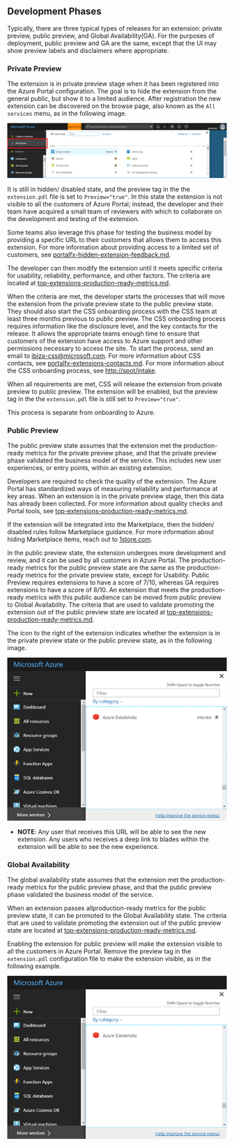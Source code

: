    
<a name="development-phases"></a>
## Development Phases

Typically, there are three typical types of releases for an extension: private preview, public preview, and Global Availability(GA).  For the purposes of deployment, public preview and GA are the same, except that the UI may show preview labels and disclaimers where appropriate.

<a name="development-phases-private-preview"></a>
### Private Preview

The extension is in private preview stage when it has been registered into the Azure Portal configuration. 
The goal is to hide the extension from the general public, but show it to a limited audience. After registration the new extension can be discovered on the browse page, also known as the `All services` menu, as in the following image.

![alt-text](../media/top-extensions-developmentPhases/browseMenu.png "Browse Menu")

It is still in hidden/ disabled state, and the preview tag in the the `extension.pdl` file is set to `Preview="true"`.  In this state the extension is not visible to all the customers of Azure Portal; instead, the developer and their team have acquired a small team of reviewers with which to collaborate on the development and testing of the extension. 

Some teams also leverage this phase for testing the business model by providing a specific URL to their customers that allows them to access this extension. For more information about providing access to a limited set of customers, see [portalfx-hidden-extension-feedback.md](portalfx-hidden-extension-feedback.md).

The developer can then modify the extension until it meets specific criteria for usability, reliability, performance, and other factors. The criteria are located at [top-extensions-production-ready-metrics.md](top-extensions-production-ready-metrics.md). 

When the criteria are met, the developer starts the processes that will move the extension from the private preview state to the public preview state. They should also start the CSS onboarding process with the CSS team at least three months previous to public preview. The CSS onboarding process requires information like the disclosure level, and the key contacts for the release. It allows the appropriate teams enough time to ensure that customers of the extension have access to Azure support and other permissions necessary to access the site.  To start the process, send an email to <a href="mailto:ibiza-css@microsoft.com?subject=Move extension from private preview to public preview&body=My team would like to continue the CSS onboarding process by moving the extension from private preview to public preview.">ibiza-css@microsoft.com</a>. For more information about CSS contacts, see [portalfx-extensions-contacts.md](portalfx-extensions-contacts.md). For more information about the CSS onboarding process, see [http://spot/intake](http://spot/intake).

When all requirements are met, CSS will release the extension from private preview to public preview. The extension will be enabled, but the preview tag in the the `extension.pdl` file is still set to `Preview="true"`.

This process is separate from onboarding to Azure.

<a name="development-phases-public-preview"></a>
### Public Preview

The public preview state assumes that the extension met the production-ready metrics for the private preview phase, and that the private preview phase validated the business model of the service. This includes new user experiences, or entry points, within an existing extension.

Developers are required to check the quality of the  extension. The Azure Portal has standardized ways of measuring reliability and performance at key areas. When an extension is in the  private preview stage, then this data has already been collected.  For more information about quality checks and Portal tools, see [top-extensions-production-ready-metrics.md](top-extensions-production-ready-metrics.md).  

If the extension will be integrated into the Marketplace, then the hidden/ disabled rules follow Marketplace guidance. For more information about hiding Marketplace items, reach out to  <a href="mailto:1store@microsoft.com?subject=Marketplace Onboarding Request&body=Hello, I would like to onboard the attached package to the production environment. The .azkpg package is named <packageName>. ">1store.com</a>.

In the public preview state, the extension undergoes more development and review, and it can be used by all customers in Azure Portal.  The production-ready metrics for the public preview state are the same as the production-ready metrics for the private preview state, except for Usability. Public Preview requires extensions to have a score of 7/10, whereas GA requires extensions to have a score of 8/10.  An extension that meets the production-ready metrics with this public audience can be moved from public preview to Global Availability. The criteria that are used to validate promoting the extension out of the public preview state are located at [top-extensions-production-ready-metrics.md](top-extensions-production-ready-metrics.md).

The icon to the right of the extension indicates whether the extension is in the private preview state or the public preview state, as in the following image.

 ![alt-text](../media/portalfx-extensions-onboarding/previewMode.png "Private Preview State")

* **NOTE**: Any user that receives this URL will be able to see the new extension. Any users who receives a deep link to blades within the extension will be able to see the new experience.

<a name="development-phases-global-availability"></a>
### Global Availability

The global availability state assumes that the extension met the production-ready metrics for the public preview phase, and that the public  preview phase validated the business model of the service.

When an extension passes allproduction-ready metrics for the public preview state, it can be promoted to the Global Availability state. The criteria that are used to validate promoting the extension out of the public preview state are located at [top-extensions-production-ready-metrics.md](top-extensions-production-ready-metrics.md).

<!-- the `extension.pdl` file is not the JSON file. -->

 Enabling the extension for public preview will make the extension visible to all the customers in Azure Portal. Remove the preview tag in the `extension.pdl` configuration file to make the extension visible, as in the following example.
 
![alt-text](../media/portalfx-extensions-onboarding/GAMode.png "Global Availability")